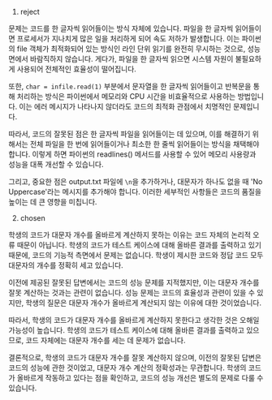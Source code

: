 1. reject

문제는 코드를 한 글자씩 읽어들이는 방식 자체에 있습니다. 파일을 한 글자씩 읽어들이면 프로세서가 지나치게 많은 일을 처리하게 되어 속도 저하가 발생합니다. 이는 파이썬의 file 객체가 최적화되어 있는 방식인 라인 단위 읽기를 완전히 무시하는 것으로, 성능 면에서 바람직하지 않습니다. 게다가, 파일을 한 글자씩 읽으면 시스템 자원이 불필요하게 사용되어 전체적인 효율성이 떨어집니다. 

또한, `char = infile.read(1)` 부분에서 문자열을 한 글자씩 읽어들이고 반복문을 통해 처리하는 방식은 파이썬에서 메모리와 CPU 시간을 비효율적으로 사용하는 방법입니다. 이는 에러 메시지가 나타나지 않더라도 코드의 최적화 관점에서 치명적인 문제입니다. 

따라서, 코드의 잘못된 점은 한 글자씩 파일을 읽어들이는 데 있으며, 이를 해결하기 위해서는 전체 파일을 한 번에 읽어들이거나 최소한 한 줄씩 읽어들이는 방식을 채택해야 합니다. 이렇게 하면 파이썬의 readlines() 메서드를 사용할 수 있어 메모리 사용량과 성능을 대폭 개선할 수 있습니다. 

그리고, 중요한 점은 output.txt 파일에 `\n`을 추가하거나, 대문자가 하나도 없을 때 'No Uppercase'라는 메시지를 추가해야 합니다. 이러한 세부적인 사항들은 코드의 품질을 높이는 데 큰 영향을 미칩니다.

2. chosen

학생의 코드가 대문자 개수를 올바르게 계산하지 못하는 이유는 코드 자체의 논리적 오류 때문이 아닙니다. 학생의 코드가 테스트 케이스에 대해 올바른 결과를 출력하고 있기 때문에, 코드의 기능적 측면에서 문제는 없습니다. 학생이 제시한 코드와 정답 코드 모두 대문자의 개수를 정확히 세고 있습니다.

이전에 제공된 잘못된 답변에서는 코드의 성능 문제를 지적했지만, 이는 대문자 개수를 잘못 계산하는 것과는 관련이 없습니다. 성능 문제는 코드의 효율성과 관련이 있을 수 있지만, 학생의 질문은 대문자 개수가 올바르게 계산되지 않는 이유에 대한 것이었습니다.

따라서, 학생의 코드가 대문자 개수를 올바르게 계산하지 못한다고 생각한 것은 오해일 가능성이 높습니다. 학생의 코드가 테스트 케이스에 대해 올바른 결과를 출력하고 있으므로, 코드 자체에는 대문자 개수를 세는 데 문제가 없습니다. 

결론적으로, 학생의 코드가 대문자 개수를 잘못 계산하지 않으며, 이전의 잘못된 답변은 코드의 성능에 관한 것이었고, 대문자 개수 계산의 정확성과는 무관합니다. 학생의 코드가 올바르게 작동하고 있다는 점을 확인하고, 코드의 성능 개선은 별도의 문제로 다룰 수 있습니다.
